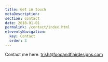```yaml
---
title: Get in touch
metaDescription:
section: contact
date: 2018-01-01
permalink: /contact/index.html
eleventyNavigation:
  key: Contact
  order: 3
---
```

Contact me here: trish@foodandflairdesigns.com
